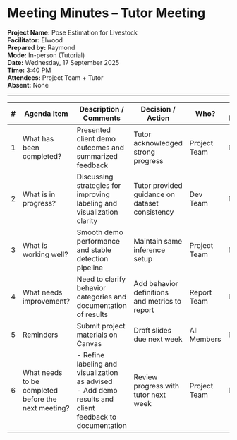 # Meeting Minutes – Tutor Meeting

**Project Name:** Pose Estimation for Livestock  
**Facilitator:** Elwood  
**Prepared by:** Raymond  
**Mode:** In-person (Tutorial)  
**Date:** Wednesday, 17 September 2025  
**Time:** 3:40 PM  
**Attendees:** Project Team + Tutor  
**Absent:** None  

---

| # | Agenda Item | Description / Comments | Decision / Action | Who? | Items for Escalation |
|---|-------------|------------------------|-------------------|------|----------------------|
| 1 | What has been completed? | Presented client demo outcomes and summarized feedback | Tutor acknowledged strong progress | Project Team | None |
| 2 | What is in progress? | Discussing strategies for improving labeling and visualization clarity | Tutor provided guidance on dataset consistency | Dev Team | None |
| 3 | What is working well? | Smooth demo performance and stable detection pipeline | Maintain same inference setup | Project Team | None |
| 4 | What needs improvement? | Need to clarify behavior categories and documentation of results | Add behavior definitions and metrics to report | Report Team | None |
| 5 | Reminders | Submit project materials on Canvas | Draft slides due next week | All Members | None |
| 6 | What needs to be completed before the next meeting? | - Refine labeling and visualization as advised <br> - Add demo results and client feedback to documentation | Review progress with tutor next week | Project Team | None |
